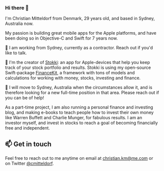 ### Hi there 👋

I'm Christian Mitteldorf from Denmark, 29 years old, and based in Sydney, Australia now.

My passion is building great mobile apps for the Apple platforms, and have been doing so in Objective-C and Swift for 7 years now.

🔭 I am working from Sydney, currently as a contractor. Reach out if you'd like to talk.

🌱 I'm the creator of [Stokki](https://stokki.app): an app for Apple-devices that help you keep track of your stock portfolio and results.
Stokki is using my open-source Swift-package [FinanceKit](https://github.com/christiankm/FinanceKit), a framework with tons of models and calculations for working with money, stocks, investing and finance.

👯 I will move to Sydney, Australia when the circumstances allow it, and is therefore looking for a new full-time position in that area. Please reach out if you can be of help!

As a part-time project, I am also running a personal finance and investing blog, and making e-books to teach people how to invest their own money like Warren Buffett and Charlie Munger, for fabulous results. I am an investor myself, and invest in stocks to reach a goal of becoming financially free and independent.

## 📫 Get in touch

Feel free to reach out to me anytime on email at [christian.km@me.com](mailto:christian.km@me.com) or on Twitter [@cmitteldorf](https://twitter.com/cmitteldorf).
